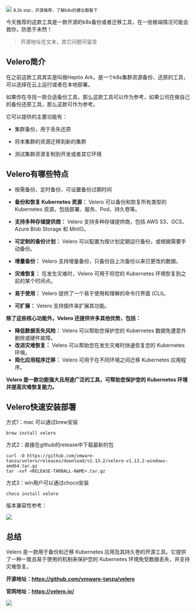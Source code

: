 <img src="/assets/image/240429-Velero-1.png" style="max-width: 70%; height: auto;">
<small>8.2k star，开源推荐，了解k8s的建议都看下</small>


今天推荐的这款工具是一款开源的k8s备份或者迁移工具，在一些极端情况可能会救你，防患于未然！

> 开源地址在文末，其它问题可留言

## Velero简介

在之前这款工具其实是叫做Heptio Ark，是一个k8s集群资源备份、还原的工具，可以选择在云上运行或者在本地部署。

如果你在寻找一款合适备份工具，那么这款工具可以作为参考，如果公司在做自己的备份还原工具，那么这款可作为参考。

它可以提供的主要功能有：

- 集群备份，用于丢失还原

- 将本集群的资源迁移到新的集群

- 测试集群资源复制到开发或者其它环境


## Velero有哪些特点

* 按需备份、定时备份、可设置备份过期时间

* **备份和恢复 Kubernetes 资源：** Velero 可以备份和恢复所有类型的 Kubernetes 资源，包括部署、服务、Pod、持久卷等。
* **支持多种存储提供商：** Velero 支持多种存储提供商，包括 AWS S3、GCS、Azure Blob Storage 和 MinIO。
* **可定制的备份计划：** Velero 可以配置为按计划定期运行备份，或根据需要手动备份。
* **增量备份：** Velero 支持增量备份，只备份自上次备份以来已更改的数据。
* **灾难恢复：** 在发生灾难时，Velero 可用于将您的 Kubernetes 环境恢复到之前的某个时间点。
* **易于使用：** Velero 提供了一个易于使用和理解的命令行界面 (CLI)。
* **可扩展：** Velero 支持插件来扩展其功能。

**除了这些核心功能外，Velero 还提供许多其他优势，包括：**

* **降低数据丢失风险：** Velero 可以帮助您保护您的 Kubernetes 数据免遭意外删除或硬件故障。
* **改进灾难恢复：** Velero 可以帮助您在发生灾难时快速恢复您的 Kubernetes 环境。
* **简化应用程序迁移：** Velero 可用于在不同环境之间迁移 Kubernetes 应用程序。

**Velero 是一款功能强大且用途广泛的工具，可帮助您保护您的 Kubernetes 环境并提高灾难恢复能力。**



## Velero快速安装部署

方式1：mac 可以通过brew安装

```
brew install velero
```

方式2：直接在github的release中下载最新的包
```
curl -O https://github.com/vmware-tanzu/velero/releases/download/v1.13.2/velero-v1.13.2-windows-amd64.tar.gz
tar -xvf <RELEASE-TARBALL-NAME>.tar.gz
```

方式3：win用户可以通过choco安装
```
choco install velero
```
版本兼容性参考：


![](/assets/image/240429-Velero-1.png)

## 总结

Velero 是一款用于备份和迁移 Kubernetes 应用及其持久卷的开源工具。它提供了一种一致且易于使用的机制来保护您的 Kubernetes 环境免受数据丢失，并支持灾难恢复。


**开源地址：https://github.com/vmware-tanzu/velero**

**官网地址：https://velero.io/**

![](/assets/image/240429-Velero-2.png)



